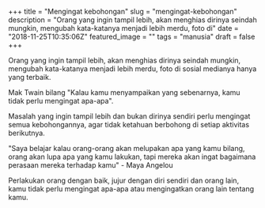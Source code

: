 +++
title = "Mengingat kebohongan"
slug = "mengingat-kebohongan"
description = "Orang yang ingin tampil lebih, akan menghias dirinya seindah mungkin, mengubah kata-katanya menjadi lebih merdu, foto di"
date = "2018-11-25T10:35:06Z"
featured_image = ""
tags = "manusia"
draft = false
+++ 
 
Orang yang ingin tampil lebih, akan menghias dirinya seindah mungkin, mengubah kata-katanya menjadi lebih merdu, foto di sosial medianya hanya yang terbaik.

Mak Twain bilang "Kalau kamu menyampaikan yang sebenarnya, kamu tidak perlu mengingat apa-apa". 

Masalah yang ingin tampil lebih dan bukan dirinya sendiri perlu mengingat semua kebohongannya, agar tidak ketahuan berbohong di setiap aktivitas berikutnya.

"Saya belajar kalau orang-orang akan melupakan apa yang kamu bilang, orang akan lupa apa yang kamu lakukan, tapi mereka akan ingat bagaimana perasaan mereka terhadap kamu" - Maya Angelou

Perlakukan orang dengan baik, jujur dengan diri sendiri dan orang lain, kamu tidak perlu mengingat apa-apa atau mengingatkan orang lain tentang kamu.